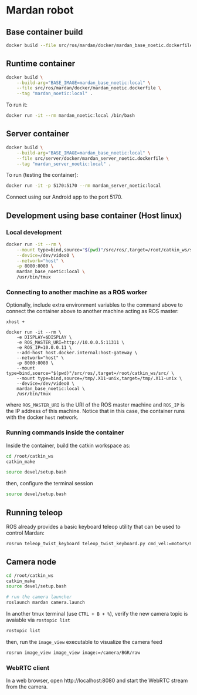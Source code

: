 # Mardan robot

## Base container build

```bash
docker build --file src/ros/mardan/docker/mardan_base_noetic.dockerfile --tag "mardan_base_noetic:local" .
```

## Runtime container

```bash
docker build \
    --build-arg="BASE_IMAGE=mardan_base_noetic:local" \
    --file src/ros/mardan/docker/mardan_noetic.dockerfile \
    --tag "mardan_noetic:local" .
```

To run it:

```bash
docker run -it --rm mardan_noetic:local /bin/bash
```

## Server container

```bash
docker build \
    --build-arg="BASE_IMAGE=mardan_base_noetic:local" \
    --file src/server/docker/mardan_server_noetic.dockerfile \
    --tag "mardan_server_noetic:local" .
```

To run (testing the container):
```bash
docker run -it -p 5170:5170 --rm mardan_server_noetic:local
```

Connect using our Android app to the port 5170.

## Development using base container (Host linux)

### Local development

```bash
docker run -it --rm \
    --mount type=bind,source="$(pwd)"/src/ros/,target=/root/catkin_ws/src/ \
    --device=/dev/video0 \
    --network="host" \
    -p 8080:8080 \
    mardan_base_noetic:local \
    /usr/bin/tmux
```

### Connecting to another machine as a ROS worker

Optionally, include extra environment variables to the command above to connect the container above to another machine acting as ROS master:

```
xhost +

docker run -it --rm \
    -e DISPLAY=$DISPLAY \
    -e ROS_MASTER_URI=http://10.0.0.5:11311 \
    -e ROS_IP=10.0.0.11 \
    --add-host host.docker.internal:host-gateway \
    --network="host" \
    -p 8080:8080 \
    --mount type=bind,source="$(pwd)"/src/ros/,target=/root/catkin_ws/src/ \
    --mount type=bind,source=/tmp/.X11-unix,target=/tmp/.X11-unix \
    --device=/dev/video0 \
    mardan_base_noetic:local \
    /usr/bin/tmux
```

where `ROS_MASTER_URI` is the URI of the ROS master machine and `ROS_IP` is the IP address of this machine. Notice that in this case, the container runs with the docker `host` network.


### Running commands inside the container

Inside the container, build the catkin workspace as:

```bash
cd /root/catkin_ws
catkin_make

source devel/setup.bash
```

then, configure the terminal session

```bash
source devel/setup.bash
```


## Running teleop

ROS already provides a basic keyboard teleop utility that can be used to control Mardan:

```bash
rosrun teleop_twist_keyboard teleop_twist_keyboard.py cmd_vel:=motors/motor_twist
```

## Camera node

```bash
cd /root/catkin_ws
catkin_make
source devel/setup.bash

# run the camera launcher
roslaunch mardan camera.launch
```

In another tmux terminal (use `CTRL + B + %`), verify the new camera topic is avaiable via `rostopic list`

```bash
rostopic list
```

then, run the `image_view` executable to visualize the camera feed

```bash
rosrun image_view image_view image:=/camera/BGR/raw
```

### WebRTC client

In a web browser, open http://localhost:8080 and start the WebRTC stream from the camera.
